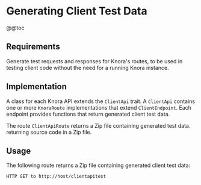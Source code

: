 <!---
Copyright © 2015-2019 the contributors (see Contributors.md).

This file is part of Knora.

Knora is free software: you can redistribute it and/or modify
it under the terms of the GNU Affero General Public License as published
by the Free Software Foundation, either version 3 of the License, or
(at your option) any later version.

Knora is distributed in the hope that it will be useful,
but WITHOUT ANY WARRANTY; without even the implied warranty of
MERCHANTABILITY or FITNESS FOR A PARTICULAR PURPOSE.  See the
GNU Affero General Public License for more details.

You should have received a copy of the GNU Affero General Public
License along with Knora.  If not, see <http://www.gnu.org/licenses/>.
-->

# Generating Client Test Data

@@toc

## Requirements

Generate test requests and responses for Knora's routes, to be used in testing
client code without the need for a running Knora instance.
  
## Implementation

A class for each Knora API extends the `ClientApi` trait.
A `ClientApi` contains one or more `KnoraRoute` implementations that extend
`ClientEndpoint`. Each endpoint provides functions that return generated
client test data.

The route `ClientApiRoute` returns a Zip file containing generated test data.
returning source code in a Zip file.

## Usage

The following route returns a Zip file containing generated client test
data:

```
HTTP GET to http://host/clientapitest
```
